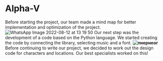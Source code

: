 # Alpha-V
Before starting the project, our team made a mind map for better implementation and optimization of the project.
![WhatsApp Image 2022-08-12 at 13 19 50](https://user-images.githubusercontent.com/111111561/184304963-72ae00a2-3ddd-4698-93ce-7dae6376ed34.jpeg)
Our next step was the development of a code based on the Python language. We started creating the code by connecting the library, selecting music and a font.
**![пнернеог](https://user-images.githubusercontent.com/111111561/184305805-a512f1c4-afbc-40c3-a52f-b84d7227bdc9.jpg)**
Before continuing to write our project, we decided to work out the design code for characters and locations. Our best specialists worked on this!

